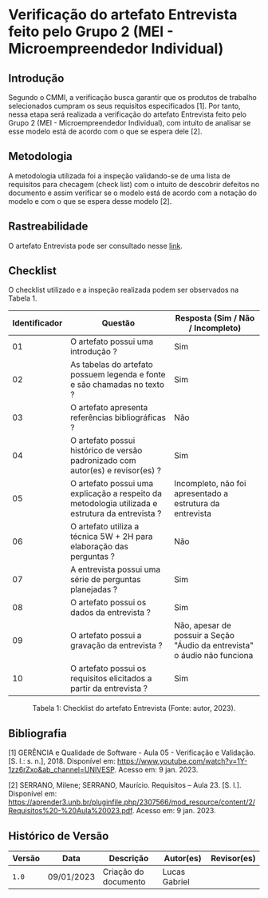 # Verificação do artefato Entrevista feito pelo Grupo 2 (MEI - Microempreendedor Individual)

## Introdução
Segundo o CMMI, a verificação busca garantir que os produtos de trabalho selecionados cumpram os seus requisitos especificados [1]. Por tanto, nessa etapa será realizada a verificação do artefato Entrevista feito pelo Grupo 2 (MEI - Microempreendedor Individual), com intuito de analisar se esse modelo está de acordo com o que se espera dele [2].

## Metodologia
A metodologia utilizada foi a inspeção validando-se de uma lista de requisitos para checagem (check list) com o intuito de descobrir defeitos no documento e assim verificar se o modelo está de acordo com a notação do modelo e com o que se espera desse modelo [2].

## Rastreabilidade
O artefato Entrevista pode ser consultado nesse [link](https://requisitos-de-software.github.io/2022.2-MEI/Elicitacao/Entrevista/).

## Checklist
O checklist utilizado e a inspeção realizada podem ser observados na Tabela 1.

| Identificador | Questão                                                                                          | Resposta (Sim / Não / Incompleto)                                         |
| ------------- | ------------------------------------------------------------------------------------------------ | ------------------------------------------------------------------------- |
| 01            | O artefato possui uma introdução ?                                                               | Sim                                                                       |
| 02            | As tabelas do artefato possuem legenda e fonte e são chamadas no texto ?                         | Sim                                                                       |
| 03            | O artefato apresenta referências bibliográficas ?                                                | Não                                                                       |
| 04            | O artefato possui histórico de versão padronizado com autor(es) e revisor(es) ?                  | Sim                                                                       |
| 05            | O artefato possui uma explicação a respeito da metodologia utilizada e estrutura da entrevista ? | Incompleto, não foi apresentado a estrutura da entrevista                 |
| 06            | O artefato utiliza a técnica 5W + 2H para elaboração das perguntas ?                             | Não                                                                       |
| 07            | A entrevista possui uma série de perguntas planejadas ?                                          | Sim                                                                       |
| 08            | O artefato possui os dados da entrevista ?                                                       | Sim                                                                       |
| 09            | O artefato possui a gravação da entrevista ?                                                     | Não, apesar de possuir a Seção "Áudio da entrevista" o áudio não funciona |
| 10            | O artefato possui os requisitos elicitados  a partir da entrevista ?                             | Sim                                                                       |

<div style="text-align: center">
<p> Tabela 1: Checklist do artefato Entrevista (Fonte: autor, 2023).</p>
</div>

## Bibliografia

[1] GERÊNCIA e Qualidade de Software - Aula 05 - Verificação e Validação. [S. l.: s. n.], 2018. Disponível em: https://www.youtube.com/watch?v=1Y-1zz6rZxo&ab_channel=UNIVESP. Acesso em: 9 jan. 2023.

[2] SERRANO, Milene; SERRANO, Maurício. Requisitos – Aula 23. [S. l.]. Disponível em: https://aprender3.unb.br/pluginfile.php/2307566/mod_resource/content/2/Requisitos%20-%20Aula%20023.pdf. Acesso em: 9 jan. 2023.

## Histórico de Versão

| Versão | Data       | Descrição            | Autor(es)     | Revisor(es) |
| ------ | ---------- | -------------------- | ------------- | ----------- |
| `1.0`  | 09/01/2023 | Criação do documento | Lucas Gabriel |             |
